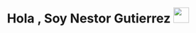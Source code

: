 
<h1 align="center"><b>Hola , Soy Nestor Gutierrez </b><img src="https://media.giphy.com/media/hvRJCLFzcasrR4ia7z/giphy.gif" width="35"></h1>
